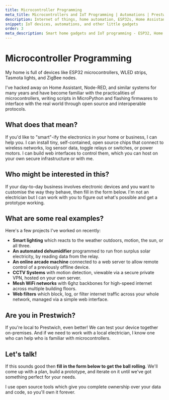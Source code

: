 ```yaml
---
title: Microcontroller Programming
meta_title: Microcontrollers and IoT Programming | Automations | Prestwich, Manchester | Chobble
description: Internet of things, home automation, ESP32s, Home Assistant and more, from Chobble in Prestwich
snippet: IoT devices, automations, and other little gadgets
order: 3
meta_description: Smart home gadgets and IoT programming - ESP32, Home Assistant, custom automations - open source, no cloud spying - Prestwich tech consultant
---
```


# Microcontroller Programming

My home is full of devices like ESP32 microcontrollers, WLED strips, Tasmota lights, and ZigBee nodes.

I've hacked away on Home Assistant, Node-RED, and similar systems for many years and have become familiar with the practicalities of microcontrollers, writing scripts in MicroPython and flashing firmwares to interface with the real world through open source and interoperable protocols.

## What does that mean?

If you'd like to "smart"-ify the electronics in your home or business, I can help you. I can install tiny, self-contained, open source chips that connect to wireless networks, log sensor data, toggle relays or switches, or power motors. I can build web interfaces to control them, which you can host on your own secure infrastructure or with me.

## Who might be interested in this?

If your day-to-day business involves electronic devices and you want to customise the way they behave, then fill in the form below. I'm not an electrician but I can work with you to figure out what's possible and get a prototype working.

## What are some real examples?

Here's a few projects I've worked on recently:

- **Smart lighting** which reacts to the weather outdoors, motion, the sun, or all three.
- **An automated dehumidifier** programmed to run fron surplus solar electricity, by reading data from the relay.
- **An online arcade machine** connected to a web server to allow remote control of a previously offline device.
- **CCTV Systems** with motion detection, viewable via a secure private VPN, hosted on your own server.
- **Mesh WiFi networks** with 6ghz backbones for high-speed internet across multiple building floors.
- **Web filters** which block, log, or filter internet traffic across your whole network, managed via a simple web interface.

## Are you in Prestwich?

If you're local to Prestwich, even better! We can test your device together on-premises. And if we need to work with a local electrician, I know one who can help who is familiar with microcontrollers.

## Let's talk!

If this sounds good then **fill in the form below to get the ball rolling**. We'll come up with a plan, build a prototype, and iterate on it until we've got something perfect for your needs.

I use open source tools which give you complete ownership over your data and code, so you'll own it forever.
